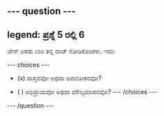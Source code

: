 --- question ---
---
legend: ಪ್ರಶ್ನೆ 5 ರಲ್ಲಿ 6
---

ಜೇನ್ ಎರಡು ಬಾರಿ ತನ್ನ ವಾಚ್ ನೋಡಿಕೊಂಡಳು. ಇದು:

--- choices ---
- (x) ವಾಸ್ತವವೋ ಅಥವಾ ಅವಲೋಕನವೋ?

- ( ) ಅಭಿಪ್ರಾಯವೋ ಅಥವಾ ಮೌಲ್ಯಮಾಪನವೋ?
--- /choices ---

--- /question ---
